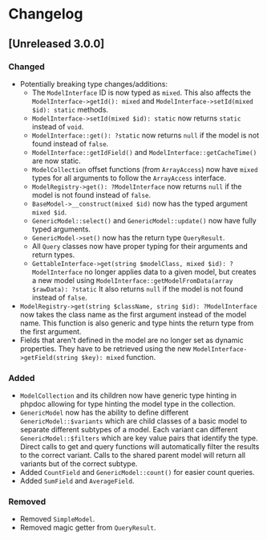 # Changelog

## [Unreleased 3.0.0]

### Changed
- Potentially breaking type changes/additions:
    - The `ModelInterface` ID is now typed as `mixed`. This also affects the
      `ModelInterface->getId(): mixed` and `ModelInterface->setId(mixed $id): static` methods.
    - `ModelInterface->setId(mixed $id): static` now returns `static` instead of `void`.
    - `ModelInterface::get(): ?static` now returns `null` if the model is not found 
       instead of `false`.
    - `ModelInterface::getIdField()` and `ModelInterface::getCacheTime()` are now static.
    - `ModelCollection` offset functions (from `ArrayAccess`) now have `mixed` types for all 
      arguments to follow the `ArrayAccess` interface.
    - `ModelRegistry->get(): ?ModelInterface` now returns `null` if the model is not found 
       instead of `false`.
    - `BaseModel->__construct(mixed $id)` now has the typed argument `mixed $id`.
    - `GenericModel::select()` and `GenericModel::update()` now have fully typed arguments.
    - `GenericModel->set()` now has the return type `QueryResult`.
    - All `Query` classes now have proper typing for their arguments and return types.
    - `GettableInterface->get(string $modelClass, mixed $id): ?ModelInterface` no longer applies
      data to a given model, but creates a new model using `ModelInterface::getModelFromData(array $rawData): ?static`
      It also returns `null` if the model is not found instead of `false`.
- `ModelRegistry->get(string $className, string $id): ?ModelInterface` now takes the class name
  as the first argument instead of the model name. This function is also generic and type hints
  the return type from the first argument.
- Fields that aren't defined in the model are no longer set as dynamic properties. They
  have to be retrieved using the new `ModelInterface->getField(string $key): mixed` function.
  
### Added
- `ModelCollection` and its children now have generic type hinting in phpdoc allowing for type
  hinting the model type in the collection.
- `GenericModel` now has the ability to define different `GenericModel::$variants` which are child
  classes of a basic model to separate different subtypes of a model. Each variant can different 
  `GenericModel::$filters` which are key value pairs that identify the type. Direct calls to get and 
  query functions will automatically filter the results to the correct variant. Calls to the shared
  parent model will return all variants but of the correct subtype.
- Added `CountField` and `GenericModel::count()` for easier count queries.
- Added `SumField` and `AverageField`.

### Removed
- Removed `SimpleModel`.
- Removed magic getter from `QueryResult`.